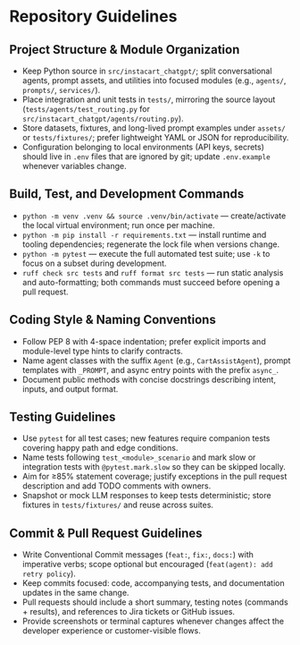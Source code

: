 # Repository Guidelines

## Project Structure & Module Organization
- Keep Python source in `src/instacart_chatgpt/`; split conversational agents, prompt assets, and utilities into focused modules (e.g., `agents/`, `prompts/`, `services/`).
- Place integration and unit tests in `tests/`, mirroring the source layout (`tests/agents/test_routing.py` for `src/instacart_chatgpt/agents/routing.py`).
- Store datasets, fixtures, and long-lived prompt examples under `assets/` or `tests/fixtures/`; prefer lightweight YAML or JSON for reproducibility.
- Configuration belonging to local environments (API keys, secrets) should live in `.env` files that are ignored by git; update `.env.example` whenever variables change.

## Build, Test, and Development Commands
- `python -m venv .venv && source .venv/bin/activate` — create/activate the local virtual environment; run once per machine.
- `python -m pip install -r requirements.txt` — install runtime and tooling dependencies; regenerate the lock file when versions change.
- `python -m pytest` — execute the full automated test suite; use `-k` to focus on a subset during development.
- `ruff check src tests` and `ruff format src tests` — run static analysis and auto-formatting; both commands must succeed before opening a pull request.

## Coding Style & Naming Conventions
- Follow PEP 8 with 4-space indentation; prefer explicit imports and module-level type hints to clarify contracts.
- Name agent classes with the suffix `Agent` (e.g., `CartAssistAgent`), prompt templates with `_PROMPT`, and async entry points with the prefix `async_`.
- Document public methods with concise docstrings describing intent, inputs, and output format.

## Testing Guidelines
- Use `pytest` for all test cases; new features require companion tests covering happy path and edge conditions.
- Name tests following `test_<module>_scenario` and mark slow or integration tests with `@pytest.mark.slow` so they can be skipped locally.
- Aim for ≥85% statement coverage; justify exceptions in the pull request description and add TODO comments with owners.
- Snapshot or mock LLM responses to keep tests deterministic; store fixtures in `tests/fixtures/` and reuse across suites.

## Commit & Pull Request Guidelines
- Write Conventional Commit messages (`feat:`, `fix:`, `docs:`) with imperative verbs; scope optional but encouraged (`feat(agent): add retry policy`).
- Keep commits focused: code, accompanying tests, and documentation updates in the same change.
- Pull requests should include a short summary, testing notes (commands + results), and references to Jira tickets or GitHub issues.
- Provide screenshots or terminal captures whenever changes affect the developer experience or customer-visible flows.
